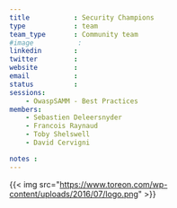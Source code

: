 ```yaml
---
title           : Security Champions
type            : team
team_type       : Community team
#image           :
linkedin        :
twitter         :
website         :
email           :
status          :
sessions:
    - OwaspSAMM - Best Practices
members:
    - Sebastien Deleersnyder
    - Francois Raynaud
    - Toby Shelswell
    - David Cervigni

notes :
---
```



{{< img src="https://www.toreon.com/wp-content/uploads/2016/07/logo.png" >}}



